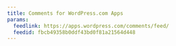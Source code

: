 ```yaml
---
title: Comments for WordPress.com Apps
params:
  feedlink: https://apps.wordpress.com/comments/feed/
  feedid: fbcb49358b0ddf43bd0f81a21564d448
---
```

